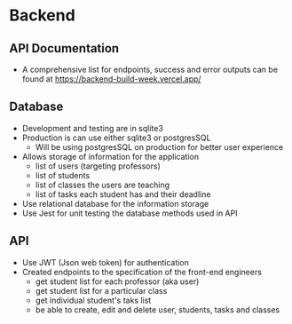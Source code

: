 # Backend

## API Documentation

- A comprehensive list for endpoints, success and error outputs can be found at
  https://backend-build-week.vercel.app/

## Database

- Development and testing are in sqlite3
- Production is can use either sqlite3 or postgresSQL
  - Will be using postgresSQL on production for better user experience
- Allows storage of information for the application
  - list of users (targeting professors)
  - list of students
  - list of classes the users are teaching
  - list of tasks each student has and their deadline
- Use relational database for the information storage
- Use Jest for unit testing the database methods used in API

## API

- Use JWT (Json web token) for authentication
- Created endpoints to the specification of the front-end engineers
  - get student list for each professor (aka user)
  - get student list for a particular class
  - get individual student's taks list
  - be able to create, edit and delete user, students, tasks and classes
